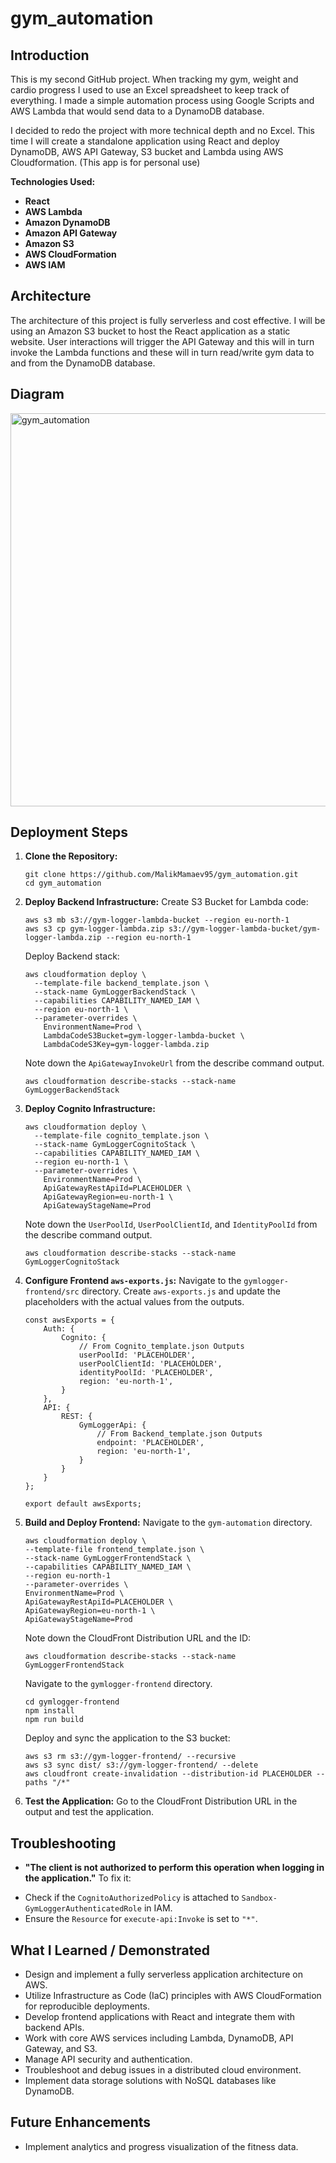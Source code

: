 # gym_automation
## Introduction
This is my second GitHub project. When tracking my gym, weight and cardio progress I used to use an Excel spreadsheet to keep track of everything. I made a simple automation process using Google Scripts and AWS Lambda that would send data to a DynamoDB database. 

I decided to redo the project with more technical depth and no Excel. This time I will create a standalone application using React and deploy DynamoDB, AWS API Gateway, S3 bucket and Lambda using AWS Cloudformation. (This app is for personal use)

**Technologies Used:**
* **React**
* **AWS Lambda**
* **Amazon DynamoDB**
* **Amazon API Gateway**
* **Amazon S3**
* **AWS CloudFormation**
* **AWS IAM**

## Architecture
The architecture of this project is fully serverless and cost effective. I will be using an Amazon S3 bucket to host the React application as a static website. User interactions will trigger the API Gateway and this will in turn invoke the Lambda functions and these will in turn read/write gym data to and from the DynamoDB database. 

## Diagram
<img width="656" height="629" alt="gym_automation" src="https://github.com/user-attachments/assets/86548033-58d4-408a-96ce-f1aab077638f" />

## Deployment Steps

1.  **Clone the Repository:**
    ```
    git clone https://github.com/MalikMamaev95/gym_automation.git
    cd gym_automation
    ```

2.  **Deploy Backend Infrastructure:**
    Create S3 Bucket for Lambda code:
    ```
    aws s3 mb s3://gym-logger-lambda-bucket --region eu-north-1 
    aws s3 cp gym-logger-lambda.zip s3://gym-logger-lambda-bucket/gym-logger-lambda.zip --region eu-north-1
    ```
    Deploy Backend stack:
    ```
    aws cloudformation deploy \
      --template-file backend_template.json \
      --stack-name GymLoggerBackendStack \
      --capabilities CAPABILITY_NAMED_IAM \
      --region eu-north-1 \
      --parameter-overrides \
        EnvironmentName=Prod \
        LambdaCodeS3Bucket=gym-logger-lambda-bucket \
        LambdaCodeS3Key=gym-logger-lambda.zip
    ```
    Note down the `ApiGatewayInvokeUrl` from the describe command output.
    ```
    aws cloudformation describe-stacks --stack-name GymLoggerBackendStack
    ```

3.  **Deploy Cognito Infrastructure:**
    ```
    aws cloudformation deploy \
      --template-file cognito_template.json \
      --stack-name GymLoggerCognitoStack \
      --capabilities CAPABILITY_NAMED_IAM \
      --region eu-north-1 \
      --parameter-overrides \
        EnvironmentName=Prod \
        ApiGatewayRestApiId=PLACEHOLDER \
        ApiGatewayRegion=eu-north-1 \
        ApiGatewayStageName=Prod
    ```
    Note down the `UserPoolId`, `UserPoolClientId`, and `IdentityPoolId` from the describe command output.
    ```
    aws cloudformation describe-stacks --stack-name GymLoggerCognitoStack
    ```

4.  **Configure Frontend `aws-exports.js`:**
    Navigate to the `gymlogger-frontend/src` directory.
    Create `aws-exports.js` and update the placeholders with the actual values from the outputs.
    ```
    const awsExports = {
        Auth: {
            Cognito: {
                // From Cognito_template.json Outputs
                userPoolId: 'PLACEHOLDER',
                userPoolClientId: 'PLACEHOLDER',
                identityPoolId: 'PLACEHOLDER',
                region: 'eu-north-1',
            }
        },
        API: {
            REST: {
                GymLoggerApi: {
                    // From Backend_template.json Outputs
                    endpoint: 'PLACEHOLDER',
                    region: 'eu-north-1',
                }
            }
        }
    };

    export default awsExports;
    ```

5.  **Build and Deploy Frontend:**
    Navigate to the `gym-automation` directory.
    ```
    aws cloudformation deploy \
    --template-file frontend_template.json \
    --stack-name GymLoggerFrontendStack \
    --capabilities CAPABILITY_NAMED_IAM \
    --region eu-north-1
    --parameter-overrides \ 
    EnvironmentName=Prod \
    ApiGatewayRestApiId=PLACEHOLDER \
    ApiGatewayRegion=eu-north-1 \
    ApiGatewayStageName=Prod
    ```
    Note down the CloudFront Distribution URL and the ID:
    ```
    aws cloudformation describe-stacks --stack-name GymLoggerFrontendStack
    ```

    Navigate to the `gymlogger-frontend` directory.
    ```
    cd gymlogger-frontend
    npm install 
    npm run build
    ```
    Deploy and sync the application to the S3 bucket:
    ```
    aws s3 rm s3://gym-logger-frontend/ --recursive
    aws s3 sync dist/ s3://gym-logger-frontend/ --delete
    aws cloudfront create-invalidation --distribution-id PLACEHOLDER --paths "/*"
    ```

6.  **Test the Application:**
    Go to the CloudFront Distribution URL in the output and test the application.

## Troubleshooting

* **"The client is not authorized to perform this operation when logging in the application."**
To fix it:
- Check if the `CognitoAuthorizedPolicy` is attached to `Sandbox-GymLoggerAuthenticatedRole` in IAM.
- Ensure the `Resource` for `execute-api:Invoke` is set to `"*"`.

## What I Learned / Demonstrated
* Design and implement a fully serverless application architecture on AWS.
* Utilize Infrastructure as Code (IaC) principles with AWS CloudFormation for reproducible deployments.
* Develop frontend applications with React and integrate them with backend APIs.
* Work with core AWS services including Lambda, DynamoDB, API Gateway, and S3.
* Manage API security and authentication.
* Troubleshoot and debug issues in a distributed cloud environment.
* Implement data storage solutions with NoSQL databases like DynamoDB.

## Future Enhancements
* Implement analytics and progress visualization of the fitness data.
